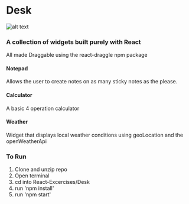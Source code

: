 # Desk
![alt text](./public/Desk.gif "Logo Title Text 1")
### A collection of widgets built purely with React
All made Draggable using the react-draggle npm package
#### Notepad
  Allows the user to create notes on as many sticky notes as the please.
#### Calculator
  A basic 4 operation calculator
#### Weather
  Widget that displays local weather conditions using geoLocation and the openWeatherApi


### To Run
  1. Clone and unzip repo
  2. Open terminal
  3. cd into React-Excercises/Desk
  4. run 'npm install'
  5. run 'npm start'
